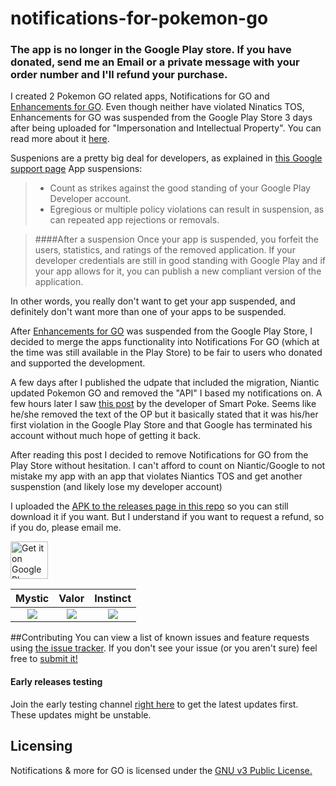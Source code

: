 # notifications-for-pokemon-go

### The app is no longer in the Google Play store. If you have donated, send me an Email or a private message with your order number and I'll refund your purchase.

I created 2 Pokemon GO related apps, Notifications for GO and [Enhancements for GO](https://github.com/rosenpin/Enhancer-For-GO).
Even though neither have violated Ninatics TOS, Enhancements for GO was suspended from the Google Play Store 3 days after being uploaded for "Impersonation and Intellectual Property". You can read more about it [here](https://github.com/rosenpin/Enhancer-For-GO/issues/22).


Suspenions are a pretty big deal for developers, as explained in [this Google support page](https://support.google.com/googleplay/android-developer/answer/2477981?hl=en)
App suspensions:

> * Count as strikes against the good standing of your Google Play Developer account.
> * Egregious or multiple policy violations can result in suspension, as can repeated app rejections or removals.

> ####After a suspension
> Once your app is suspended, you forfeit the users, statistics, and ratings of the removed application. If your developer credentials are still in good standing with Google Play and if your app allows for it, you can publish a new compliant version of the application.

In other words, you really don't want to get your app suspended, and definitely don't want more than one of your apps to be suspended.

After [Enhancements for GO](https://github.com/rosenpin/Enhancer-For-GO) was suspended from the Google Play Store, I decided to merge the apps functionality into Notifications For GO (which at the time was still available in the Play Store) to be fair to users who donated and supported the development.

A few days after I published the udpate that included the migration, Niantic updated Pokemon GO and removed the "API" I based my notifications on.
A few hours later I saw [this post](https://www.reddit.com/r/TheSilphRoad/comments/4vzvn2/im_smart_poke_dev_my_google_account_has_been/) by the developer of Smart Poke.
Seems like he/she removed the text of the OP but it basically stated that it was his/her first violation in the Google Play Store and that Google has terminated his account without much hope of getting it back.

After reading this post I decided to remove Notifications for GO from the Play Store without hesitation. I can't afford to count on Niantic/Google to not mistake my app with an app that violates Niantics TOS and get another suspenstion (and likely lose my developer account)

I uploaded the [APK to the releases page in this repo](https://github.com/rosenpin/notifications-for-pokemon-go/releases) so you can still download it if you want.
But I understand if you want to request a refund, so if you do, please email me.

<a href="https://play.google.com/store/apps/details?id=com.tomer.poke.notifier">
    <img alt="Get it on Google Play"
        height="60"
        src="https://play.google.com/intl/en_us/badges/images/generic/en-play-badge.png" />
</a>

| Mystic | Valor  | Instinct |
|:-:|:-:|:-:|
| ![](ART/mystic.png) | ![](ART/valor.png) | ![](ART/instinct.png) |

##Contributing
You can view a list of known issues and feature requests using [the issue tracker](
https://github.com/rosenpin/notifications-for-pokemon-go/issues). If you don't see your issue (or you
aren't sure) feel free to [submit it!](https://github.com/rosenpin/notifications-for-pokemon-go/issues/new)

#### Early releases testing
Join the early testing channel [right here](https://play.google.com/apps/testing/com.tomer.poke.notifier) to get the latest updates first. These updates might be unstable.

## Licensing
Notifications & more for GO is licensed under the [GNU v3 Public License.](LICENSE)
